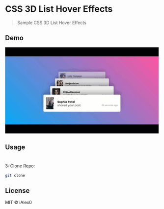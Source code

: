 # CSS 3D List Hover Effects

> Sample CSS 3D List Hover Effects

## Demo
<img src="demo/sample.gif" width="500"/>


## Usage

#
3: Clone Repo:

```bash
git clone 
```


## License
MIT © iAlex0


